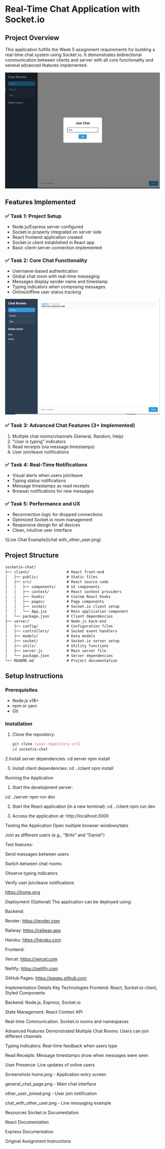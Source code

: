 # Real-Time Chat Application with Socket.io

## Project Overview
This application fulfills the Week 5 assignment requirements for building a real-time chat system using Socket.io. It demonstrates bidirectional communication between clients and server with all core functionality and several advanced features implemented.

![Main Chat Interface](home.png)

## Features Implemented

### ✅ Task 1: Project Setup
- Node.js/Express server configured
- Socket.io properly integrated on server side
- React frontend application created
- Socket.io client established in React app
- Basic client-server connection implemented

### ✅ Task 2: Core Chat Functionality
- Username-based authentication
- Global chat room with real-time messaging
- Messages display sender name and timestamp
- Typing indicators when composing messages
- Online/offline user status tracking

![User Joining Notification](other_user_joined.png)

### ✅ Task 3: Advanced Chat Features (3+ Implemented)
1. Multiple chat rooms/channels (General, Random, Help)
2. "User is typing" indicators
3. Read receipts (via message timestamps)
4. User join/leave notifications

### ✅ Task 4: Real-Time Notifications
- Visual alerts when users join/leave
- Typing status notifications
- Message timestamps as read receipts
- Browser notifications for new messages

### ✅ Task 5: Performance and UX
- Reconnection logic for dropped connections
- Optimized Socket.io room management
- Responsive design for all devices
- Clean, intuitive user interface

![Live Chat Example](chat with_other_user.png)

## Project Structure

```
socketio-chat/
├── client/                 # React front-end
│   ├── public/             # Static files
│   ├── src/                # React source code
│   │   ├── components/     # UI components
│   │   ├── context/        # React context providers
│   │   ├── hooks/          # Custom React hooks
│   │   ├── pages/          # Page components
│   │   ├── socket/         # Socket.io client setup
│   │   └── App.jsx         # Main application component
│   └── package.json        # Client dependencies
├── server/                 # Node.js back-end
│   ├── config/             # Configuration files
│   ├── controllers/        # Socket event handlers
│   ├── models/             # Data models
│   ├── socket/             # Socket.io server setup
│   ├── utils/              # Utility functions
│   ├── server.js           # Main server file
│   └── package.json        # Server dependencies
└── README.md               # Project documentation
```


## Setup Instructions

### Prerequisites
- Node.js v18+
- npm or yarn
- Git

### Installation
1. Clone the repository:
   ```bash
   git clone [your-repository-url]
   cd socketio-chat


2.Install server dependencies:
cd server
npm install


3. Install client dependencies:
cd ../client
npm install

Running the Application
1. Start the development server:

cd ../server
npm run dev

2. Start the React application (in a new terminal):
   cd ../client
npm run dev


3. Access the application at:
   http://localhost:3000


Testing the Application
Open multiple browser windows/tabs

Join as different users (e.g., "Brito" and "Daniel")

Test features:

Send messages between users

Switch between chat rooms

Observe typing indicators

Verify user join/leave notifications

https://home.png

Deployment (Optional)
The application can be deployed using:

Backend:

Render: https://render.com

Railway: https://railway.app

Heroku: https://heroku.com

Frontend:

Vercel: https://vercel.com

Netlify: https://netlify.com

GitHub Pages: https://pages.github.com

Implementation Details
Key Technologies
Frontend: React, Socket.io-client, Styled Components

Backend: Node.js, Express, Socket.io

State Management: React Context API

Real-time Communication: Socket.io rooms and namespaces

Advanced Features Demonstrated
Multiple Chat Rooms: Users can join different channels

Typing Indicators: Real-time feedback when users type

Read Receipts: Message timestamps show when messages were seen

User Presence: Live updates of online users

Screenshots
home.png - Application entry screen

general_chat_page.png - Main chat interface

other_user_joined.png - User join notification

chat_with_other_user.png - Live messaging example

Resources
Socket.io Documentation

React Documentation

Express Documentation

Original Assignment Instructions

